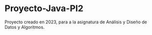 # Proyecto-Java-PI2

Proyecto creado en 2023, para a la asignatura de Análisis y Diseño de Datos y Algoritmos.

